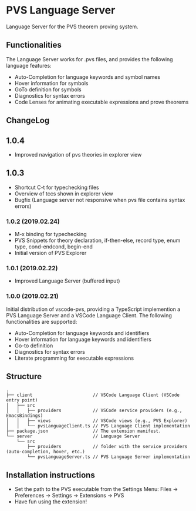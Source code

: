 # PVS Language Server
Language Server for the PVS theorem proving system.


## Functionalities
The Language Server works for .pvs files, and provides the following language features:
- Auto-Completion for language keywords and symbol names
- Hover information for symbols
- GoTo definition for symbols
- Diagnostics for syntax errors
- Code Lenses for animating executable expressions and prove theorems


## ChangeLog
## 1.0.4
- Improved navigation of pvs theories in explorer view

## 1.0.3
- Shortcut C-t for typechecking files
- Overview of tccs shown in explorer view
- Bugfix (Language server not responsive when pvs file contains syntax errors)

### 1.0.2 (2019.02.24)
- M-x binding for typechecking
- PVS Snippets for theory declaration, if-then-else, record type, enum type, cond-endcond, begin-end
- Initial version of PVS Explorer

### 1.0.1 (2019.02.22)
- Improved Language Server (buffered input)

### 1.0.0 (2019.02.21)
Initial distribution of vscode-pvs, providing a TypeScript implemention a PVS Language Server and a VSCode Language Client.
The following functionalities are supported:
- Auto-Completion for language keywords and identifiers
- Hover information for language keywords and identifiers
- Go-to definition
- Diagnostics for syntax errors
- Literate programming for executable expressions


## Structure
```
.
├── client                       // VSCode Language Client (VSCode entry point)
│   ├── src
│   │   ├── providers            // VSCode service providers (e.g., EmacsBindings) 
│   │   ├── views                // VSCode views (e.g., PVS Explorer) 
│   │   └── pvsLanguageClient.ts // PVS Language Client implementation 
├── package.json                 // The extension manifest.
└── server                       // Language Server
    └── src
        ├── providers            // folder with the service providers (auto-completion, hover, etc.)
        └── pvsLanguageServer.ts // PVS Language Server implementation
```


## Installation instructions
- Set the path to the PVS executable from the Settings Menu: Files -> Preferences -> Settings -> Extensions -> PVS
- Have fun using the extension!